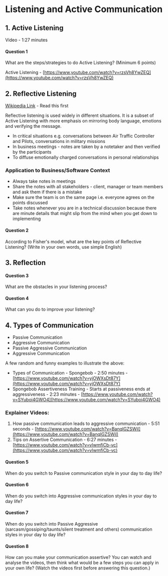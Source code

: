 # Listening and Active Communication

## 1. Active Listening
Video - 1:27 minutes

#### Question 1
What are the steps/strategies to do Active Listening? (Minimum 6 points)

Active Listening - [https://www.youtube.com/watch?v=rzsVh8YwZEQ](https://www.youtube.com/watch?v=rzsVh8YwZEQ)

## 2. Reflective Listening
[Wikipedia Link](https://en.wikipedia.org/wiki/Reflective_listening) - Read this first

Reflective listening is used widely in different situations. It is a subset of Active Listening with more emphasis on mirroring body language, emotions and verifying the message.

* In critical situations e.g. conversations between Air Traffic Controller and Pilots, conversations in military missions
* In business meetings - notes are taken by a notetaker and then verified by the participants
* To diffuse emotionally charged conversations in personal relationships

### Application to Business/Software Context

* Always take notes in meetings
* Share the notes with all stakeholders - client, manager or team members and ask them if there is a mistake
* Make sure the team is on the same page i.e. everyone agrees on the points discussed
* Take notes whenever you are in a technical discussion because there are minute details that might slip from the mind when you get down to implementing

#### Question 2
According to Fisher's model, what are the key points of Reflective Listening? (Write in your own words, use simple English)

## 3. Reflection

#### Question 3
What are the obstacles in your listening process?

#### Question 4
What can you do to improve your listening?

## 4. Types of Communication
* Passive Communication
* Aggressive Communication
* Passive Aggressive Communication
* Aggressive Communication

A few random and funny examples to illustrate the above:

* Types of Communication - Spongebob - 2:50 minutes - [https://www.youtube.com/watch?v=yjOWXsDt87Y](https://www.youtube.com/watch?v=yjOWXsDt87Y)
* Spongebob Assertiveness Training - Starts at passiveness ends at aggressiveness - 2:23 minutes - [https://www.youtube.com/watch?v=SYuboi4GWO4](https://www.youtube.com/watch?v=SYuboi4GWO4)

### Explainer Videos:

1. How passive communication leads to aggressive communication - 5:51 seconds - [https://www.youtube.com/watch?v=BanqlGZSWiI](https://www.youtube.com/watch?v=BanqlGZSWiI)
2. Tips on Assertive Communication - 6:27 minutes - [https://www.youtube.com/watch?v=vlwmfiCb-vc](https://www.youtube.com/watch?v=vlwmfiCb-vc)

#### Question 5
When do you switch to Passive communication style in your day to day life?

#### Question 6
When do you switch into Aggressive communication styles in your day to day life?

#### Question 7
When do you switch into Passive Aggressive (sarcasm/gossiping/taunts/silent treatment and others) communication styles in your day to day life?

#### Question 8
How can you make your communication assertive? You can watch and analyse the videos, then think what would be a few steps you can apply in your own life? (Watch the videos first before answering this question.)
